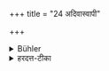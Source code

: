 +++
title = "24 अदिवास्वापी"

+++

<details><summary>Bühler</summary>

24. He shall not sleep in the day-time.
</details>

<details><summary>हरदत्त-टीका</summary>

## सूत्रम्
अदिवास्वापी ॥ २४ ॥
## टिप्पनी
न दिवा स्वप्यात् ॥ २४ ॥
</details>
